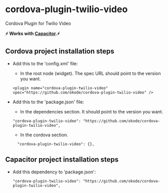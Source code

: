 # cordova-plugin-twilio-video
Cordova Plugin for Twilio Video

**⚡️ Works with [Capacitor](https://capacitor.ionicframework.com/).⚡️**


## Cordova project installation steps
- Add this to the 'config.xml' file:
    - In the root node (widget). The spec URL should point to the version you want.
    ```
    <plugin name="cordova-plugin-twilio-video" spec="https://github.com/okode/cordova-plugin-twilio-video" />
    ```

- Add this to the 'package.json' file:
    - In the dependencies section. It should point to the version you want.
    ```
    "cordova-plugin-twilio-video": "https://github.com/okode/cordova-plugin-twilio-video",
    ```

    - In the cordova section.
    ```
      "cordova-plugin-twilio-video": {},
    ```

## Capacitor project installation steps
- Add this dependency to 'package.json':
    ```
    "cordova-plugin-twilio-video": "https://github.com/okode/cordova-plugin-twilio-video",
    ```